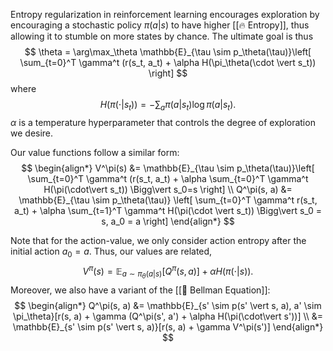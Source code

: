 Entropy regularization in reinforcement learning encourages exploration by encouraging a stochastic policy $\pi(a \vert s)$ to have higher [[🔥 Entropy]], thus allowing it to stumble on more states by chance. The ultimate goal is thus 
$$
\theta = \arg\max_\theta \mathbb{E}_{\tau \sim p_\theta(\tau)}\left[ \sum_{t=0}^T \gamma^t (r(s_t, a_t) + \alpha H(\pi_\theta(\cdot \vert s_t)) \right]
$$
 where 
$$
H(\pi(\cdot\vert s_t)) = -\sum_a \pi(a \vert s_t) \log \pi(a \vert s_t).
$$
 $\alpha$ is a temperature hyperparameter that controls the degree of exploration we desire.

Our value functions follow a similar form: 
$$
\begin{align*} V^\pi(s) &= \mathbb{E}_{\tau \sim p_\theta(\tau)}\left[ \sum_{t=0}^T \gamma^t (r(s_t, a_t) + \alpha \sum_{t=0}^T \gamma^t H(\pi(\cdot\vert s_t)) \Bigg\vert s_0=s \right] \\ Q^\pi(s, a) &= \mathbb{E}_{\tau \sim p_\theta(\tau)} \left[ \sum_{t=0}^T \gamma^t r(s_t, a_t) + \alpha \sum_{t=1}^T \gamma^t H(\pi(\cdot \vert s_t)) \Bigg\vert s_0 = s, a_0 = a \right] \end{align*}
$$


Note that for the action-value, we only consider action entropy after the initial action $a_0 = a$. Thus, our values are related, 
$$
V^\pi(s) = \mathbb{E}_{a \sim \pi_\theta(a \vert s)}[Q^\pi(s, a)] + \alpha H(\pi(\cdot \vert s)).
$$
 Moreover, we also have a variant of the [[🔔 Bellman Equation]]: 
$$
\begin{align*} Q^\pi(s, a) &= \mathbb{E}_{s' \sim p(s' \vert s, a), a' \sim \pi_\theta}[r(s, a) + \gamma (Q^\pi(s', a') + \alpha H(\pi(\cdot\vert s'))] \\ &= \mathbb{E}_{s' \sim p(s' \vert s, a)}[r(s, a) + \gamma V^\pi(s')] \end{align*}
$$
